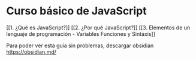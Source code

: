 # Curso básico de JavaScript
[[1. ¿Qué es JavaScript?]]
[[2. ¿Por qué JavaScript?]]
[[3. Elementos de un lenguaje de programación - Variables Funciones y Sintáxis]]

Para poder ver esta guía sin problemas, descargar obsidian https://obsidian.md/